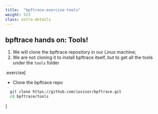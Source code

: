 ```yaml
---
title:  "bpftrace-exercise-tools"
weight: 523
class: extra-details
---
```


## bpftrace hands on: Tools!

1. We will clone the bpftrace repository in our Linux machine;
2. We are not cloning it to install bpftrace itself, but to get all the tools under the `tools` folder

.exercise[
- Clone the bpftrace repo
```bash
  git clone https://github.com/iovisor/bpftrace.git
  cd bpftrace/tools
```
]
